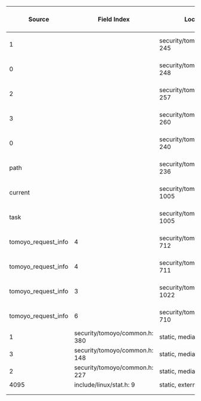 | Source | Field Index | Location | Label at Source | Label Gap @ Sink | Endorser @ Sink |
| ------ | ----------- | -------- | --------------- | ---------------- | --------------- |
| 1 | | security/tomoyo/tomoyo.c: 245 | operation, static, mediator | purpose, value | E3 |
| 0 | | security/tomoyo/tomoyo.c: 248 | operation, static, mediator | purpose, value | E3 |
| 2 | | security/tomoyo/tomoyo.c: 257 | operation, static, mediator | purpose, value | E3 |
| 3 | | security/tomoyo/tomoyo.c: 260 | operation, static, mediator | purpose, value | E3 |
| 0 | | security/tomoyo/tomoyo.c: 240 | operation, static, mediator | purpose, value | E3 |
| path | | security/tomoyo/tomoyo.c: 236 | object, dynamic, external | purpose, source | E4 |
| current | | security/tomoyo/util.c: 1005 | subject, dynamic, external | source | E4 |
| task | | security/tomoyo/util.c: 1005 | subject, dynamic, external | | |
| tomoyo_request_info | 4 | security/tomoyo/file.c: 712 | all, dynamic, external | purpose | E4 |
| tomoyo_request_info | 4 | security/tomoyo/file.c: 711 | all, dynamic, external | purpose, value | E3 |
| tomoyo_request_info | 3 | security/tomoyo/util.c: 1022 | subject, dynamic, external | | |
| tomoyo_request_info | 6 | security/tomoyo/file.c: 710 | policy, static, mediator | | |
| 1 | security/tomoyo/common.h: 380 | static, mediator | | |
| 3 | security/tomoyo/common.h: 148 | static, mediator | | |
| 2 | security/tomoyo/common.h: 227 | static, mediator | | |
| 4095 | include/linux/stat.h: 9 | static, external | | |
| | | | | |
| | | | | |



